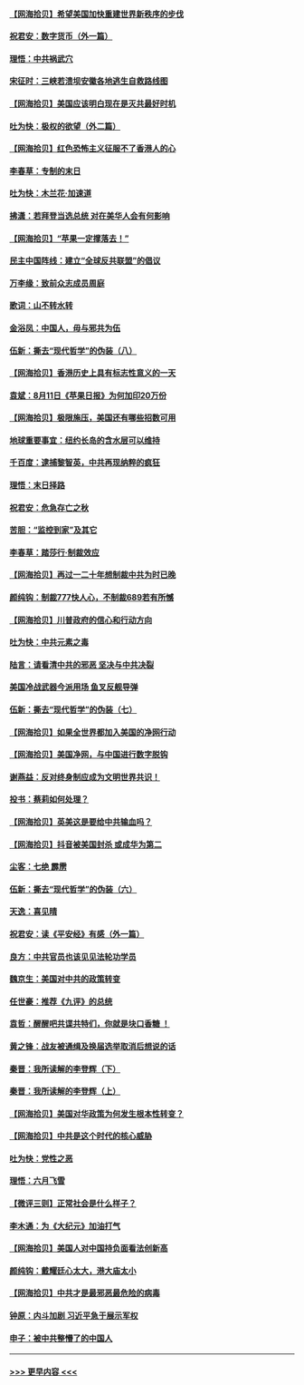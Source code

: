 #### [【网海拾贝】希望美国加快重建世界新秩序的步伐](../pages/nsc993/n12334224.md?t=08161702) 
#### [祝君安：数字货币（外一篇）](../pages/nsc993/n12334186.md?t=08161702) 
#### [理悟：中共祸武穴](../pages/nsc993/n12333962.md?t=08161702) 
#### [宋征时：三峡若溃坝安徽各地逃生自救路线图](../pages/nsc993/n12332450.md?t=08161702) 
#### [【网海拾贝】美国应该明白现在是灭共最好时机](../pages/nsc993/n12332313.md?t=08161702) 
#### [吐为快：极权的欲望（外二篇）](../pages/nsc993/n12332089.md?t=08161702) 
#### [【网海拾贝】红色恐怖主义征服不了香港人的心](../pages/nsc993/n12329296.md?t=08161702) 
#### [李春草：专制的末日](../pages/nsc993/n12329079.md?t=08161702) 
#### [吐为快：木兰花‧加速道](../pages/nsc993/n12327366.md?t=08161702) 
#### [拂潇：若拜登当选总统 对在美华人会有何影响](../pages/nsc993/n12295996.md?t=08161702) 
#### [【网海拾贝】“苹果一定撑落去！”](../pages/nsc993/n12326784.md?t=08161702) 
#### [民主中国阵线：建立“全球反共联盟”的倡议](../pages/nsc993/n12324177.md?t=08161702) 
#### [万李缘：致前众志成员周庭](../pages/nsc993/n12324635.md?t=08161702) 
#### [歌词：山不转水转](../pages/nsc993/n12324599.md?t=08161702) 
#### [金浴凤：中国人，毋与邪共为伍](../pages/nsc993/n12324257.md?t=08161702) 
#### [伍新：撕去“现代哲学”的伪装（八）](../pages/nsc993/n12324188.md?t=08161702) 
#### [【网海拾贝】香港历史上具有标志性意义的一天](../pages/nsc993/n12324021.md?t=08161702) 
#### [袁斌：8月11日《苹果日报》为何加印20万份](../pages/nsc993/n12323955.md?t=08161702) 
#### [【网海拾贝】极限施压，美国还有哪些招数可用](../pages/nsc993/n12322512.md?t=08161702) 
#### [地球重要事宜：纽约长岛的含水层可以维持](../pages/nsc993/n12321844.md?t=08161702) 
#### [千百度：逮捕黎智英，中共再现纳粹的疯狂](../pages/nsc993/n12321777.md?t=08161702) 
#### [理悟：末日择路](../pages/nsc993/n12320812.md?t=08161702) 
#### [祝君安：危急存亡之秋](../pages/nsc993/n12320795.md?t=08161702) 
#### [苦胆：“监控到家”及其它](../pages/nsc993/n12320751.md?t=08161702) 
#### [李春草：踏莎行·制裁效应](../pages/nsc993/n12318290.md?t=08161702) 
#### [【网海拾贝】再过一二十年想制裁中共为时已晚](../pages/nsc993/n12318195.md?t=08161702) 
#### [颜纯钩：制裁777快人心，不制裁689若有所憾](../pages/nsc993/n12316912.md?t=08161702) 
#### [【网海拾贝】川普政府的信心和行动方向](../pages/nsc993/n12316673.md?t=08161702) 
#### [吐为快：中共元素之毒](../pages/nsc993/n12316547.md?t=08161702) 
#### [陆言：请看清中共的邪恶 坚决与中共决裂](../pages/nsc993/n12315784.md?t=08161702) 
#### [美国冷战武器今派用场 鱼叉反舰导弹](../pages/nsc993/n12316258.md?t=08161702) 
#### [伍新：撕去“现代哲学”的伪装（七）](../pages/nsc993/n12315846.md?t=08161702) 
#### [【网海拾贝】如果全世界都加入美国的净网行动](../pages/nsc993/n12315588.md?t=08161702) 
#### [【网海拾贝】美国净网，与中国进行数字脱钩](../pages/nsc993/n12312813.md?t=08161702) 
#### [谢燕益：反对终身制应成为文明世界共识！](../pages/nsc993/n12310465.md?t=08161702) 
#### [投书：蔡莉如何处理？](../pages/nsc993/n12310224.md?t=08161702) 
#### [【网海拾贝】英美这是要给中共输血吗？](../pages/nsc993/n12307646.md?t=08161702) 
#### [【网海拾贝】抖音被美国封杀 或成华为第二](../pages/nsc993/n12305277.md?t=08161702) 
#### [尘客：七绝 霹雳](../pages/nsc993/n12304053.md?t=08161702) 
#### [伍新：撕去“现代哲学”的伪装（六）](../pages/nsc993/n12303243.md?t=08161702) 
#### [天逸：喜见晴](../pages/nsc993/n12303226.md?t=08161702) 
#### [祝君安：读《平安经》有感（外一篇）](../pages/nsc993/n12303170.md?t=08161702) 
#### [良方：中共官员也该见见法轮功学员](../pages/nsc993/n12302985.md?t=08161702) 
#### [魏京生：美国对中共的政策转变](../pages/nsc993/n12302929.md?t=08161702) 
#### [任世豪：推荐《九评》的总统](../pages/nsc993/n12302838.md?t=08161702) 
#### [袁哲：醒醒吧共谍共特们，你就是块口香糖 ！](../pages/nsc993/n12302678.md?t=08161702) 
#### [黄之锋：战友被通缉及换届选举取消后想说的话](../pages/nsc993/n12302681.md?t=08161702) 
#### [秦晋：我所读解的李登辉（下）](../pages/nsc993/n12302171.md?t=08161702) 
#### [秦晋：我所读解的李登辉（上）](../pages/nsc993/n12301979.md?t=08161702) 
#### [【网海拾贝】美国对华政策为何发生根本性转变？](../pages/nsc993/n12302091.md?t=08161702) 
#### [【网海拾贝】中共是这个时代的核心威胁](../pages/nsc993/n12300541.md?t=08161702) 
#### [吐为快：党性之恶](../pages/nsc993/n12300263.md?t=08161702) 
#### [理悟：六月飞雪](../pages/nsc993/n12300243.md?t=08161702) 
#### [【微评三则】正常社会是什么样子？](../pages/nsc993/n12300228.md?t=08161702) 
#### [李木通：为《大纪元》加油打气](../pages/nsc993/n12280363.md?t=08161702) 
#### [【网海拾贝】美国人对中国持负面看法创新高](../pages/nsc993/n12298720.md?t=08161702) 
#### [颜纯钩：戴耀廷心太大，港大庙太小](../pages/nsc993/n12297682.md?t=08161702) 
#### [【网海拾贝】中共才是最邪恶最危险的病毒](../pages/nsc993/n12296470.md?t=08161702) 
#### [钟原：内斗加剧 习近平急于展示军权](../pages/nsc993/n12292544.md?t=08161702) 
#### [申子：被中共整懵了的中国人](../pages/nsc993/n12291389.md?t=08161702) 

----
#### [ >>> 更早内容 <<< ](../indexes/nsc993-earlier.md)
